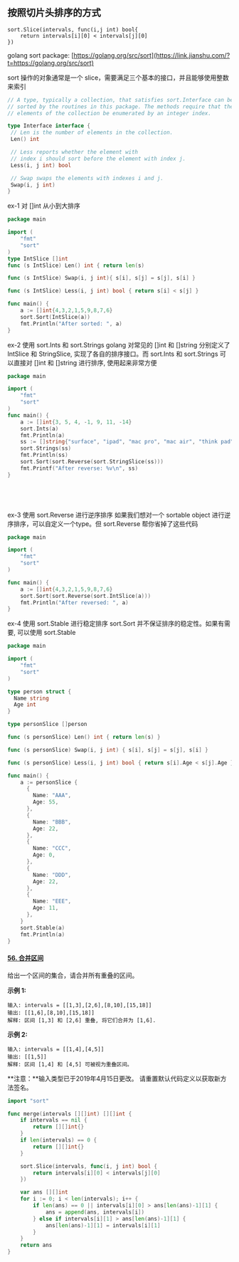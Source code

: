 ## 按照切片头排序的方式

	sort.Slice(intervals, func(i,j int) bool{
		return intervals[i][0] < intervals[j][0]
	})

golang sort package: [https://golang.org/src/sort](https://link.jianshu.com/?t=https://golang.org/src/sort)

sort 操作的对象通常是一个 slice，需要满足三个基本的接口，并且能够使用整数来索引

```go
// A type, typically a collection, that satisfies sort.Interface can be 
// sorted by the routines in this package. The methods require that the 
// elements of the collection be enumerated by an integer index. 

type Interface interface { 
 // Len is the number of elements in the collection.
 Len() int

 // Less reports whether the element with
 // index i should sort before the element with index j.
 Less(i, j int) bool

 // Swap swaps the elements with indexes i and j.
 Swap(i, j int)
}
```

ex-1 对 []int 从小到大排序

```go
package main

import (
    "fmt"
    "sort"
)
type IntSlice []int
func (s IntSlice) Len() int { return len(s) 

func (s IntSlice) Swap(i, j int){ s[i], s[j] = s[j], s[i] }

func (s IntSlice) Less(i, j int) bool { return s[i] < s[j] }

func main() {
    a := []int{4,3,2,1,5,9,8,7,6}
    sort.Sort(IntSlice(a))
    fmt.Println("After sorted: ", a)
}
```

ex-2 使用 sort.Ints 和 sort.Strings
 golang 对常见的 []int 和 []string  分别定义了 IntSlice 和 StringSlice, 实现了各自的排序接口。而 sort.Ints 和 sort.Strings  可以直接对 []int 和 []string 进行排序, 使用起来非常方便

```go
package main

import (
    "fmt"
    "sort"
)
func main() {
    a := []int{3, 5, 4, -1, 9, 11, -14}
    sort.Ints(a)
    fmt.Println(a)
    ss := []string{"surface", "ipad", "mac pro", "mac air", "think pad", "idea pad"}
    sort.Strings(ss)
    fmt.Println(ss)
    sort.Sort(sort.Reverse(sort.StringSlice(ss)))
    fmt.Printf("After reverse: %v\n", ss)
}



 
```

ex-3 使用 sort.Reverse 进行逆序排序
 如果我们想对一个 sortable object 进行逆序排序，可以自定义一个type。但 sort.Reverse 帮你省掉了这些代码

```go
package main

import (
    "fmt"
    "sort"
)

func main() {
    a := []int{4,3,2,1,5,9,8,7,6}
    sort.Sort(sort.Reverse(sort.IntSlice(a)))
    fmt.Println("After reversed: ", a)
}
```

ex-4 使用 sort.Stable 进行稳定排序
 sort.Sort 并不保证排序的稳定性。如果有需要, 可以使用 sort.Stable

```go
package main

import (
    "fmt"
    "sort"
)

type person struct {
  Name string
  Age int
}

type personSlice []person

func (s personSlice) Len() int { return len(s) }

func (s personSlice) Swap(i, j int) { s[i], s[j] = s[j], s[i] }

func (s personSlice) Less(i, j int) bool { return s[i].Age < s[j].Age }

func main() {
    a := personSlice {
      {
        Name: "AAA",
        Age: 55,
      },
      {
        Name: "BBB",
        Age: 22,
      },
      {
        Name: "CCC",
        Age: 0,
      },
      {
        Name: "DDD",
        Age: 22,
      },
      {
        Name: "EEE",
        Age: 11,
      },  
    }
    sort.Stable(a)
    fmt.Println(a)
}
```

#### [56. 合并区间](https://leetcode-cn.com/problems/merge-intervals/)

给出一个区间的集合，请合并所有重叠的区间。

 

**示例 1:**

```
输入: intervals = [[1,3],[2,6],[8,10],[15,18]]
输出: [[1,6],[8,10],[15,18]]
解释: 区间 [1,3] 和 [2,6] 重叠, 将它们合并为 [1,6].
```

**示例 2:**

```
输入: intervals = [[1,4],[4,5]]
输出: [[1,5]]
解释: 区间 [1,4] 和 [4,5] 可被视为重叠区间。
```

**注意：**输入类型已于2019年4月15日更改。 请重置默认代码定义以获取新方法签名。

 

```go
import "sort"

func merge(intervals [][]int) [][]int {
	if intervals == nil {
		return [][]int{}
	}
	if len(intervals) == 0 {
		return [][]int{}
	}

	sort.Slice(intervals, func(i, j int) bool {
		return intervals[i][0] < intervals[j][0]
	})

	var ans [][]int
	for i := 0; i < len(intervals); i++ {
		if len(ans) == 0 || intervals[i][0] > ans[len(ans)-1][1] {
			ans = append(ans, intervals[i])
		} else if intervals[i][1] > ans[len(ans)-1][1] {
			ans[len(ans)-1][1] = intervals[i][1]
		}
	}
	return ans
}

```

